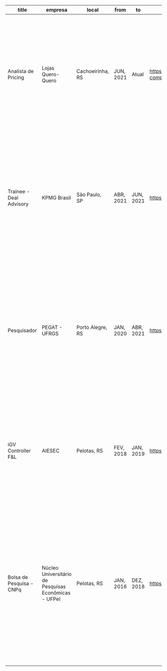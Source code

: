 title | empresa | local | from | to | link | site | description | tools |
--- | --- | --- | --- | --- | --- | --- | --- | --- |
Analista de Pricing | Lojas Quero-Quero | Cachoeirinha, RS | JUN, 2021 | Atual | https://ri.quero-quero.com.br/a-companhia/quem-somos/ | Lojas Quero-Quero | Sou responsável pela área de precificação. Auxilio buscando oportunidades para reajuste de preços. Apresento análises de desempenho das áreas, por meio de previsão de vendas futuras, alavancagem e mensuração da margem bruta. | [Python, Excel, PostgreSQL] |
Trainee - Deal Advisory | KPMG Brasil | São Paulo, SP | ABR, 2021 | JUN, 2021 | https://home.kpmg/br/pt/home.html | KPMG Brasil | Auxiliei na área de securitização, elaborando relatórios com análises dos dados fornecidos, afim de identificar a performance dos fundos de investimento. Desenvolvi, utilizando Python, métodos para automatizar processos repetitivos. | [Python, Excel, Power BI] |
Pesquisador | PEGAT - UFRGS | Porto Alegre, RS | JAN, 2020 | ABR, 2021 | https://sites.google.com/view/pegat | PEGAT | Desenvolvi a área de Economia Política, através do uso de modelos de Machine Learning (data mining, web scraping, forecasting, ...) e de Teoria dos Jogos (Jogo sequencial, estratégias puras, ...). O objetivo é identificar o comportamento dos políticos aos incentivos propostos. | [Python, R Studio, Excel, Overleaf] |
iGV Controller F&L | AIESEC | Pelotas, RS | FEV, 2018 | JAN, 2019 | https://aiesec.org.br | AIESEC | Organização da área de finanças, realizando o planejamento e a análise das tarefas, Criação de processos eficientes, Formação de líderes capazes de contribuir para um mundo mais sustentável e igualitário. | [Excel, Slack] |
Bolsa de Pesquisa - CNPq | Núcleo Universitário de Pesquisas Econômicas - UFPel | Pelotas, RS | JAN, 2016 | DEZ, 2018 | https://wp.ufpel.edu.br/economia | DECON | Durante minha experiência no Núcleo Universitário de Pesquisas Econômicas (NUPE), realizei a elaboração, interpretação e análise de banco de dados; Auxiliei na produção de pesquisa científica, voltada para a área da Economia da Inovação, Economia do Trabalho, Economia do Esporte e Análise de Políticas Públicas. | [Excel, R Studio, Stata] |
